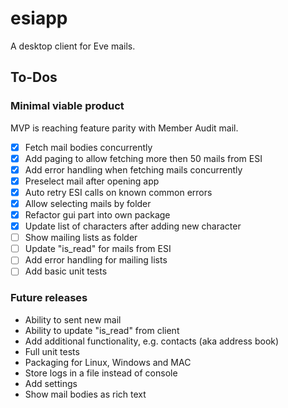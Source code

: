 # esiapp

A desktop client for Eve mails.

## To-Dos

### Minimal viable product

MVP is reaching feature parity with Member Audit mail.

- [x] Fetch mail bodies concurrently
- [x] Add paging to allow fetching more then 50 mails from ESI
- [x] Add error handling when fetching mails concurrently
- [x] Preselect mail after opening app
- [x] Auto retry ESI calls on known common errors
- [x] Allow selecting mails by folder
- [x] Refactor gui part into own package
- [x] Update list of characters after adding new character
- [ ] Show mailing lists as folder
- [ ] Update "is_read" for mails from ESI
- [ ] Add error handling for mailing lists
- [ ] Add basic unit tests

### Future releases

- Ability to sent new mail
- Ability to update "is_read" from client
- Add additional functionality, e.g. contacts (aka address book)
- Full unit tests
- Packaging for Linux, Windows and MAC
- Store logs in a file instead of console
- Add settings
- Show mail bodies as rich text
